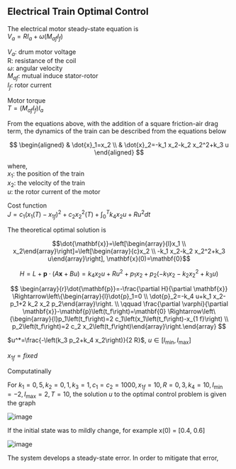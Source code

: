 ## Electrical Train Optimal Control

The electrical motor steady-state equation is  <br/>
$V_a = RI_a+\omega (M_{af}I_f)$  <br/>

$V_a$: drum motor voltage <br/>
R: resistance of the coil  <br/>
$\omega$: angular velocity  <br/>
$M_{af}$: mutual induce stator-rotor  <br/>
$I_f$: rotor current

Motor torque <br/>
$T = (M_{af}I_f)I_a$

From the equations above, with the addition of a square friction-air drag term, the dynamics of the train can be described from the equations below 

$$
\begin{aligned}
& \dot{x}_1=x_2 \\
& \dot{x}_2=-k_1 x_2-k_2 x_2^2+k_3 u
\end{aligned}
$$

where, <br/>
$x_1$: the position of the train <br/>
$x_2$: the velocity of the train <br/>
$u$: the rotor current of the motor

Cost function <br/>
$J=c_1\left(x_1(T)-x_{1 f}\right)^2+c_2 x_2^2(T)+\int_0^T k_4 x_2 u+R u^2 d t$

The theoretical optimal solution is

$$\dot{\mathbf{x}}=\left[\begin{array}{l}x_1 \\ x_2\end{array}\right]=\left[\begin{array}{c}x_2 \\ -k_1 x_2-k_2 x_2^2+k_3 u\end{array}\right], \mathbf{x}(0)=\mathbf{0}$$

 $$H=L+\mathbf{p} \cdot(A \mathbf{x}+B u)=k_4 x_2 u+R u^2+p_1 x_2+p_2\left(-k_1 x_2-k_2 x_2^2+k_3 u\right)$$

 $$
 \begin{array}{r}\dot{\mathbf{p}}=-\frac{\partial H}{\partial \mathbf{x}} \Rightarrow\left\{\begin{array}{l}\dot{p}_1=0 \\ \dot{p}_2=-k_4 u+k_1 x_2-p_1+2 k_2 x_2 p_2\end{array}\right. \\ \qquad \frac{\partial \varphi}{\partial \mathbf{x}}-\mathbf{p}\left(t_f\right)=\mathbf{0} \Rightarrow\left\{\begin{array}{l}p_1\left(t_f\right)=2 c_1\left(x_1\left(t_f\right)-x_{1 f}\right) \\ p_2\left(t_f\right)=2 c_2 x_2\left(t_f\right)\end{array}\right.\end{array}
 $$

 $u^*=\frac{-\left(k_3 p_2+k_4 x_2\right)}{2 R}$, $u \in\left[I_{\min }, I_{\max }\right]$

 $x_{1f} = fixed$

Computatinally

For $k_1=0,5, k_2=0,1, k_3=1, c_1=c_2=1000, x_{1 f}=10, R=0,3, k_4=10, I_{\min }=-2, I_{\max }=2, T=10$, the solution $u$ to the optimal control problem is given the graph

![image](https://github.com/steltze/Electrical-Train-Optimal-Control/assets/79508119/139e8b29-f3de-4306-95ab-7869ce81e844)

If the initial state was to mildly change, for example x(0) = [0.4, 0.6]

![image](https://github.com/steltze/Electrical-Train-Optimal-Control/assets/79508119/e9461fe2-cf39-4f52-8695-23046f84c511)

The system develops a steady-state error. In order to mitigate that error, 

